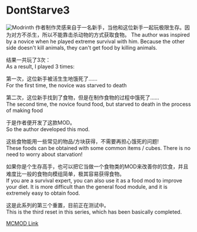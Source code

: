 # DontStarve3
![Modrinth](https://img.shields.io/modrinth/dt/BMyL3q4o)
作者制作灵感来自于一名新手，当他和这位新手一起玩极限生存。因为对方不杀生，所以不能靠击杀动物的方式获取食物。
The author was inspired by a novice when he played extreme survival with him. Because the other side doesn't kill animals, they can't get food by killing animals.

结果一共玩了3次：   
As a result, I played 3 times:

第一次，这位新手被活生生地饿死了……  
For the first time, the novice was starved to death


第二次，这位新手找到了食物，但是在制作食物的过程中饿死了……         
The second time, the novice found food, but starved to death in the process of making food


于是作者便开发了这款MOD。         
So the author developed this mod.

这些食物能用一些常见的物品/方块获得，不需要再担心饿死的问题!        
These foods can be obtained with some common items / cubes. There is no need to worry about starvation!

如果你是个生存高手，也可以把它当做一个食物类的MOD来改善你的饮食，并且难度比一般的食物向模组简单，极其容易获得食物。  
     If you are a survival expert, you can also use it as a food mod to improve your diet. It is more difficult than the general food module, and it is extremely easy to obtain food.

这是此系列的第三个重置，目前正在测试中。         
This is the third reset in this series, which has been basically completed.         

[MCMOD Link](https://www.mcmod.cn/class/6742.html)
